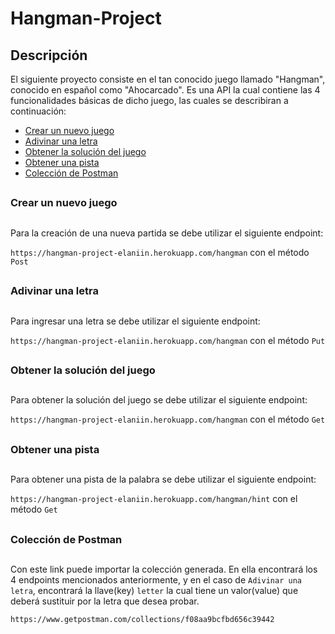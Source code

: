 # Hangman-Project

## Descripción

El siguiente proyecto consiste en el tan conocido juego llamado "Hangman", conocido en español como "Ahocarcado". Es una API la cual contiene las 4 funcionalidades básicas de dicho juego, las cuales se describiran a continuación:

- [Crear un nuevo juego](#crear-un-nuevo-juego)
- [Adivinar una letra](#adivinar-una-letra)
- [Obtener la solución del juego](#obtener-la-solución-del-juego)
- [Obtener una pista](#obtener-una-pista)
- [Colección de Postman](#colección-de-postman)

##
### Crear un nuevo juego
##

Para la creación de una nueva partida se debe utilizar el siguiente endpoint:

`https://hangman-project-elaniin.herokuapp.com/hangman` con el método `Post`

##
### Adivinar una letra
##

Para ingresar una letra se debe utilizar el siguiente endpoint:

`https://hangman-project-elaniin.herokuapp.com/hangman` con el método `Put`

##
### Obtener la solución del juego
##

Para obtener la solución del juego se debe utilizar el siguiente endpoint:

`https://hangman-project-elaniin.herokuapp.com/hangman` con el método `Get`

##
### Obtener una pista
##

Para obtener una pista de la palabra se debe utilizar el siguiente endpoint:

`https://hangman-project-elaniin.herokuapp.com/hangman/hint` con el método `Get`

##
### Colección de Postman
##

Con este link puede importar la colección generada. En ella encontrará los 4 endpoints mencionados anteriormente, y en el caso de `Adivinar una letra`, encontrará la llave(key) `letter` la cual tiene un valor(value) que deberá sustituir por la letra que desea probar.

`https://www.getpostman.com/collections/f08aa9bcfbd656c39442`
